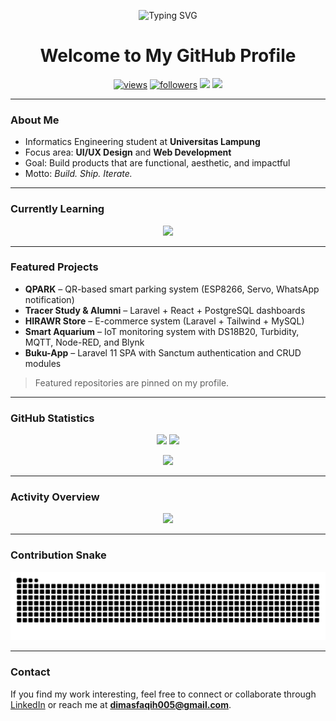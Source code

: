 <p align="center">
  <img src="https://readme-typing-svg.demolab.com?font=Montserrat&weight=700&size=28&pause=1200&color=00E5FF&center=true&vCenter=true&width=900&lines=Hello,+I'm+Dimas+Faqih+Nur+Aulia+Rohman;Informatics+Engineering+Student;UI%2FUX+and+Web+Development+Enthusiast;Building+useful+things+with+code+and+design" alt="Typing SVG" />
</p>

<h1 align="center">Welcome to My GitHub Profile</h1>

<p align="center">
  <a href="https://github.com/DIMFAQ"><img src="https://komarev.com/ghpvc/?username=DIMFAQ&label=Profile%20Views&color=0e75b6&style=flat" alt="views" /></a>
  <a href="https://github.com/DIMFAQ?tab=followers"><img src="https://img.shields.io/github/followers/DIMFAQ?style=flat&color=ff69b4" alt="followers" /></a>
  <a href="mailto:dimasfaqih005@gmail.com"><img src="https://img.shields.io/badge/Email-dimasfaqih005%40gmail.com-red?logo=gmail" /></a>
  <a href="https://www.linkedin.com/in/dimas-faqih-nur-aulia-rohman-564437286/"><img src="https://img.shields.io/badge/LinkedIn-Dimas%20Faqih-0a66c2?logo=linkedin&logoColor=white" /></a>
</p>

---

### About Me
- Informatics Engineering student at **Universitas Lampung**
- Focus area: **UI/UX Design** and **Web Development**
- Goal: Build products that are functional, aesthetic, and impactful
- Motto: *Build. Ship. Iterate.*

---

### Currently Learning
<p align="center">
  <img src="https://skillicons.dev/icons?i=laravel,react,nextjs,nodejs,python,cpp,arduino,mysql,postgresql,figma&perline=10" />
</p>

---

### Featured Projects
- **QPARK** – QR-based smart parking system (ESP8266, Servo, WhatsApp notification)  
- **Tracer Study & Alumni** – Laravel + React + PostgreSQL dashboards  
- **HIRAWR Store** – E-commerce system (Laravel + Tailwind + MySQL)  
- **Smart Aquarium** – IoT monitoring system with DS18B20, Turbidity, MQTT, Node-RED, and Blynk  
- **Buku-App** – Laravel 11 SPA with Sanctum authentication and CRUD modules  

> Featured repositories are pinned on my profile.

---

### GitHub Statistics
<p align="center">
  <img height="165" src="https://github-readme-stats.vercel.app/api?username=DIMFAQ&show_icons=true&theme=tokyonight&hide_border=true" />
  <img height="165" src="https://github-readme-streak-stats.herokuapp.com?user=DIMFAQ&theme=tokyonight&hide_border=true" />
</p>

<p align="center">
  <img height="165" src="https://github-readme-stats.vercel.app/api/top-langs/?username=DIMFAQ&layout=compact&theme=tokyonight&hide_border=true&langs_count=8" />
</p>

---

### Activity Overview
<p align="center">
  <img src="https://github-readme-activity-graph.vercel.app/graph?username=DIMFAQ&theme=tokyo-night&hide_border=true" />
</p>

---

### Contribution Snake
<p align="center">
  <img src="https://raw.githubusercontent.com/DIMFAQ/DIMFAQ/output/github-contribution-grid-snake.svg" alt="snake animation">
</p>

---

### Contact
If you find my work interesting, feel free to connect or collaborate through [LinkedIn](https://www.linkedin.com/in/dimas-faqih-nur-aulia-rohman-564437286/) or reach me at **dimasfaqih005@gmail.com**.
